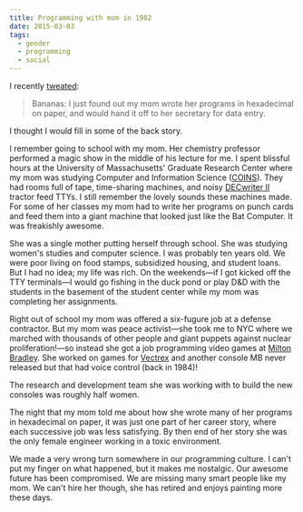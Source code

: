 ```yaml
---
title: Programming with mom in 1982
date: 2015-03-03
tags:
  - gender
  - programming
  - social
---
```



I recently [tweated](https://bit.ly/1EJHd0V): 

> Bananas: I just found out my mom wrote her programs in hexadecimal on paper, and would hand it off to her secretary for data entry.

I thought I would fill in some of the back story.

I remember going to school with my mom.  Her chemistry professor performed a magic show in the middle of his lecture for me. I spent  blissful hours at the University of Massachusetts' Graduate Research Center where my mom was studying Computer and Information Science ([COINS](https://web.cs.umass.edu/csinfo/history.html)). They had  rooms full of tape, time-sharing machines, and noisy [DECwriter II](https://www.columbia.edu/cu/computinghistory/la36.html) tractor feed TTYs. I still remember the lovely sounds these machines made. For some of her classes my mom had to write her programs on punch cards and feed them into a giant machine that looked just like the Bat Computer. It was freakishly awesome.

She was a single mother putting herself through school. She was studying women's studies and computer science. I was probably ten years old.  We were poor living on food stamps, subsidized housing, and student loans. But I had no idea; my life was rich. On the weekends—if I got kicked off the TTY terminals—I would go fishing in the duck pond or play D&D with the students in the basement of the student center while my mom was completing her assignments.

Right out of school my mom was offered a six-fugure job at a defense contractor. But my mom was peace activist—she took me to NYC where we marched with thousands of other people and giant puppets against nuclear proliferation!—so instead she got a job programming video games at [Milton Bradley](https://en.wikipedia.org/wiki/Milton_Bradley_Company). She worked on games for [Vectrex](https://en.wikipedia.org/wiki/Vectrex) and another console MB never released but that had voice control (back in 1984)! 

The research and development team she was working with to build the new consoles was roughly half women.

The night that my mom told me about how she wrote many of her programs in hexadecimal on paper, it was just one part of her career story, where each successive job was less satisfying. By then end of her story she was the only female engineer working in a toxic environment.

We made a very wrong turn somewhere in our programming culture. I can't put my finger on what happened, but it makes me nostalgic. Our awesome future has been compromised. We are missing many smart people like my mom. We can't hire her though, she has retired and enjoys painting more these days.
